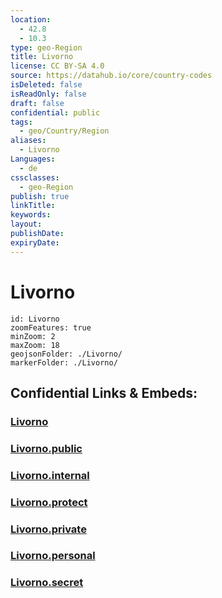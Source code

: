 ```yaml
---
location:
  - 42.8
  - 10.3
type: geo-Region
title: Livorno
license: CC BY-SA 4.0
source: https://datahub.io/core/country-codes
isDeleted: false
isReadOnly: false
draft: false
confidential: public
tags:
  - geo/Country/Region
aliases:
  - Livorno
Languages:
  - de
cssclasses:
  - geo-Region
publish: true
linkTitle:
keywords:
layout:
publishDate:
expiryDate:
---
```


# Livorno

```leaflet
id: Livorno
zoomFeatures: true 
minZoom: 2 
maxZoom: 18
geojsonFolder: ./Livorno/
markerFolder: ./Livorno/
```


## Confidential Links & Embeds: 

### [Livorno](/_Standards/Earth/Continent/Europe/Europe~South/Italy/regions~Italy/Tuscany/Livorno.md) 

### [Livorno.public](/_public/Earth/Continent/Europe/Europe~South/Italy/regions~Italy/Tuscany/Livorno.public.md) 

### [Livorno.internal](/_internal/Earth/Continent/Europe/Europe~South/Italy/regions~Italy/Tuscany/Livorno.internal.md) 

### [Livorno.protect](/_protect/Earth/Continent/Europe/Europe~South/Italy/regions~Italy/Tuscany/Livorno.protect.md) 

### [Livorno.private](/_private/Earth/Continent/Europe/Europe~South/Italy/regions~Italy/Tuscany/Livorno.private.md) 

### [Livorno.personal](/_personal/Earth/Continent/Europe/Europe~South/Italy/regions~Italy/Tuscany/Livorno.personal.md) 

### [Livorno.secret](/_secret/Earth/Continent/Europe/Europe~South/Italy/regions~Italy/Tuscany/Livorno.secret.md)

